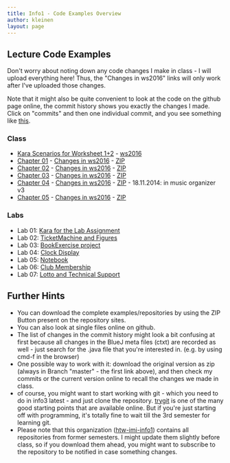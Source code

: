 ```yaml
---
title: Info1 - Code Examples Overview
author: kleinen
layout: page
---
```


## Lecture Code Examples

Don't worry about noting down any code changes I make in class - I will upload everything here!
Thus, the "Changes in ws2016" links will only work after I've uploaded those changes.

Note that it might also be quite convenient to look at the code on the github page online,
the commit history shows you exactly the changes I made. Click on "commits" and then one
individual commit, and you see something like [this](https://github.com/htw-imi-info1/kara/commits/ws2016).

### Class

* [Kara Scenarios for Worksheet 1+2](https://github.com/htw-imi-info1/kara/tree/master) - [ws2016](https://github.com/htw-imi-info1/kara/tree/ws2016)
* [Chapter 01](https://github.com/htw-imi-info1/chapter01) - [Changes in ws2016](https://github.com/htw-imi-info1/chapter01/tree/ws2016) - [ZIP](https://github.com/htw-imi-info1/chapter01/archive/ws2016.zip)
* [Chapter 02](https://github.com/htw-imi-info1/chapter02) - [Changes in ws2016](https://github.com/htw-imi-info1/chapter02/tree/ws2016) - [ZIP](https://github.com/htw-imi-info1/chapter02/archive/ws2016.zip)
* [Chapter 03](https://github.com/htw-imi-info1/chapter03) - [Changes in ws2016](https://github.com/htw-imi-info1/chapter03/tree/ws2016) - [ZIP](https://github.com/htw-imi-info1/chapter03/archive/ws2016.zip)
* [Chapter 04](https://github.com/htw-imi-info1/chapter04) - [Changes in ws2016](https://github.com/htw-imi-info1/chapter04/tree/ws2016) - [ZIP](https://github.com/htw-imi-info1/chapter04/archive/ws2016.zip) - 18.11.2014: in music organizer v3
* [Chapter 05](https://github.com/htw-imi-info1/chapter05) - [Changes in ws2016](https://github.com/htw-imi-info1/chapter05/tree/ws2016) - [ZIP](https://github.com/htw-imi-info1/chapter05/archive/ws2016.zip)


### Labs

* Lab 01: [Kara for the Lab Assignment](https://github.com/htw-imi-info1/exercise02-ws2016)
* Lab 02: [TicketMachine and Figures](https://github.com/htw-imi-info1/exercise02-ws2016)
* Lab 03: [BookExercise project](https://github.com/htw-imi-info1/exercise03)
* Lab 04: [Clock Display](https://github.com/htw-imi-info1/exercise04-ws2016)
* Lab 05: [Notebook](https://github.com/htw-imi-info1/exercise05-with-kara)
* Lab 06: [Club Membership](https://github.com/htw-imi-info1/exercise06-archived-club-membership)
* Lab 07: [Lotto and Technical Support](https://github.com/htw-imi-info1/exercise07-archived)



## Further Hints
* You can download the complete examples/repositories by using the ZIP Button present on the repository sites.
* You can also look at single files online on github.
* The list of changes in the commit history might look a bit confusing at first because all changes in the BlueJ meta files (ctxt) are recorded as well - just search for the .java file that you're interested in. (e.g. by using cmd-f in the browser)
* One possible way to work with it: download the original version as zip (always in Branch "master" - the first link above), and then check my commits or the current version online to recall the changes we made in class.
* of course, you might want to start working with git - which you need to do in info3 latest - and just clone the repository. [trygit](https://try.github.io/levels/1/challenges/1) is one of the many good starting points that are available online.
But if you're just starting off with programming, it's totally fine to wait till the 3rd semester for learning git.
* Please note that this organization ([htw-imi-info1](https://github.com/htw-imi-info1)) contains all repositories from former semesters. I might update them slightly before class, so if you download them ahead, you might want to subscribe to the repository to be notified in case something changes.
